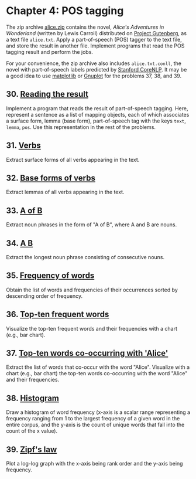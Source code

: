 # Chapter 4: POS tagging

The zip archive [alice.zip](https://nlp100.github.io/data/alice.zip) contains the novel, _Alice's Adventures in Wonderland_ (written by Lewis Carroll) distributed on [Project Gutenberg](https://www.gutenberg.org/), as a text file `alice.txt`. Apply a part-of-speech (POS) tagger to the text file, and store the result in another file. Implement programs that read the POS tagging result and perform the jobs.

For your convenience, the zip archive also includes `alice.txt.conll`, the novel with part-of-speech labels predicted by [Stanford CoreNLP](https://stanfordnlp.github.io/CoreNLP/). It may be a good idea to use [matplotlib](http://matplotlib.org/) or [Gnuplot](http://www.gnuplot.info/) for the problems 37, 38, and 39.

## 30. [Reading the result](./ex30.ts)

Implement a program that reads the result of part-of-speech tagging. Here, represent a sentence as a list of mapping objects, each of which associates a surface form, lemma (base form), part-of-speech tag with the keys `text`, `lemma`, `pos`. Use this representation in the rest of the problems.

## 31. [Verbs](./ex31.ts)

Extract surface forms of all verbs appearing in the text.

## 32. [Base forms of verbs](./ex32.ts)

Extract lemmas of all verbs appearing in the text.

## 33. [A of B](./ex33.ts)

Extract noun phrases in the form of "A of B", where A and B are nouns.

## 34. [A B](./ex34.ts)

Extract the longest noun phrase consisting of consecutive nouns.

## 35. [Frequency of words](./ex35.ts)

Obtain the list of words and frequencies of their occurrences sorted by descending order of frequency.

## 36. [Top-ten frequent words](./ex36.ts)

Visualize the top-ten frequent words and their frequencies with a chart (e.g., bar chart).

## 37. [Top-ten words co-occurring with 'Alice'](./ex37.ts)

Extract the list of words that co-occur with the word "Alice". Visualize with a chart (e.g., bar chart) the top-ten words co-occurring with the word "Alice" and their frequencies.

## 38. [Histogram](./ex38.ts)

Draw a histogram of word frequency (x-axis is a scalar range representing a frequency ranging from 1 to the largest frequency of a given word in the entire corpus, and the y-axis is the count of unique words that fall into the count of the x value).

## 39. [Zipf's law](./ex39.ts)

Plot a log-log graph with the x-axis being rank order and the y-axis being frequency.
